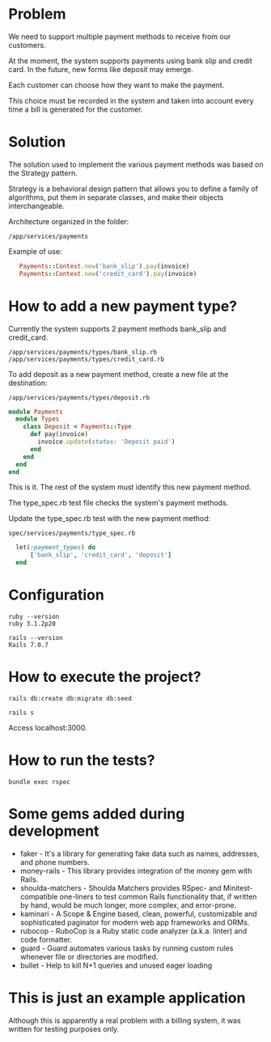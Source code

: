 # Problem
We need to support multiple payment methods to receive from our customers.

At the moment, the system supports payments using bank slip and credit card. In the future, new forms like deposit may emerge.

Each customer can choose how they want to make the payment. 

This choice must be recorded in the system and taken into account every time a bill is generated for the customer.

# Solution
The solution used to implement the various payment methods was based on the Strategy pattern.

Strategy is a behavioral design pattern that allows you to define a family of algorithms,
put them in separate classes, and make their objects interchangeable.


Architecture organized in the folder:
```
/app/services/payments
```

Example of use:
```ruby
   Payments::Context.new('bank_slip').pay(invoice)
   Payments::Context.new('credit_card').pay(invoice)
```

# How to add a new payment type?

Currently the system supports 2 payment methods bank_slip and credit_card.

```
/app/services/payments/types/bank_slip.rb
/app/services/payments/types/credit_card.rb
```

To add deposit as a new payment method, create a new file at the destination:
```
/app/services/payments/types/deposit.rb
```

```ruby
module Payments
  module Types
    class Deposit < Payments::Type
      def pay(invoice)
        invoice.update(status: 'Deposit paid')
      end
    end
  end
end
```

This is it. The rest of the system must identify this new payment method.

The type_spec.rb test file checks the system's payment methods.

Update the type_spec.rb test with the new payment method:

```
spec/services/payments/type_spec.rb
```

```ruby
  let(:payment_types) do
      ['bank_slip', 'credit_card', 'deposit']
  end
```

# Configuration

```
ruby --version
ruby 3.1.2p20

rails --version
Rails 7.0.7
```

# How to execute the project?
```
rails db:create db:migrate db:seed
```

```
rails s
```

Access localhost:3000.


# How to run the tests?

```
bundle exec rspec
```

# Some gems added during development
- faker - It's a library for generating fake data such as names, addresses, and phone numbers.
- money-rails - This library provides integration of the money gem with Rails.
- shoulda-matchers - Shoulda Matchers provides RSpec- and Minitest-compatible one-liners to test common Rails functionality that, if written by hand, would be much longer, more complex, and error-prone.
- kaminari - A Scope & Engine based, clean, powerful, customizable and sophisticated paginator for modern web app frameworks and ORMs.
- rubocop - RuboCop is a Ruby static code analyzer (a.k.a. linter) and code formatter.
- guard - Guard automates various tasks by running custom rules whenever file or directories are modified.
- bullet - Help to kill N+1 queries and unused eager loading

# This is just an example application

Although this is apparently a real problem with a billing system, it was written for testing purposes only.
